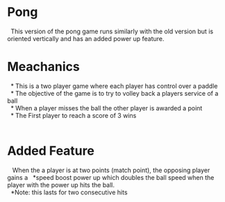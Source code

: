 # Pong
&nbsp;&nbsp;This version of the pong game runs similarly with the old version but is oriented vertically and has an added power up feature.   
# Meachanics 
&nbsp;&nbsp;* This is a two player game where each player has control over a paddle </br> 
&nbsp;&nbsp;* The objective of the game is to try to volley back a players service of a ball </br>
&nbsp;&nbsp;* When a player misses the ball the other player is awarded a point </br>
&nbsp;&nbsp;* The First player to reach a score of 3 wins </br> 
</br>
# Added Feature
&nbsp;&nbsp; When the a player is at two points (match point), the opposing player gains a &nbsp;&nbsp;*speed boost power up which doubles the ball speed when the player with the power up hits the ball. <br/>
&nbsp;&nbsp;*Note: this lasts for two consecutive hits


